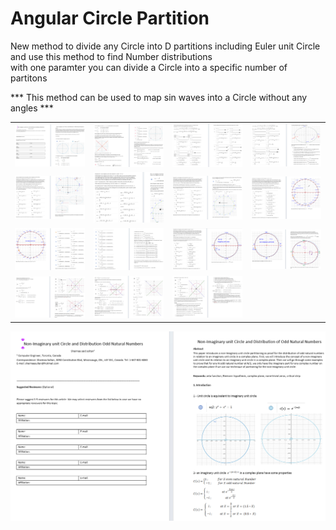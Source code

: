 # Angular Circle Partition
New method to divide any Circle into D partitions including Euler unit Circle and use this method to find Number distributions  
with one paramter you can divide a Circle into a specific number of partitons 

*** This method can be used to map sin waves into a Circle without any angles ***


<table>
  <tr>
  <td><img src="ScreenShot/Screenshot 2024-02-07 021816.png" /></td>
    <td><img src="ScreenShot/Screenshot 2024-02-07 021833.png" /></td>
    <td><img src="ScreenShot/Screenshot 2024-02-07 021847.png" /></td>
    <td><img src="ScreenShot/Screenshot 2024-02-07 021902.png" /></td>
</tr>
<tr>
  <td><img src="ScreenShot/Screenshot 2024-02-07 021917.png" /></td>
  <td><img src="ScreenShot/Screenshot 2024-02-07 021927.png" /></td>
  <td><img src="ScreenShot/Screenshot 2024-02-07 021944.png" /> </td>
  <td><img src="ScreenShot/Screenshot 2024-02-07 022002.png" /></td>
</tr>
  <tr>
  <td><img src="ScreenShot/Screenshot 2024-02-07 022014.png" /></td>
  <td><img src="ScreenShot/Screenshot 2024-02-07 022028.png" /></td>
  <td><img src="ScreenShot/Screenshot 2024-02-07 022045.png" /></td>
  <td><img src="ScreenShot/Screenshot 2024-02-07 022059.png" /></td>
  </tr>
  <tr>
  <td><img src="ScreenShot/Screenshot 2024-02-07 022112.png" /></td>
  <td><img src="ScreenShot/Screenshot 2024-02-07 022126.png" /></td>
  <td><img src="ScreenShot/Screenshot 2024-02-07 022142.png" /></td>
</tr>
</table>
<img src="ScreenShot/Screenshot 2024-02-07 021816.png" />
